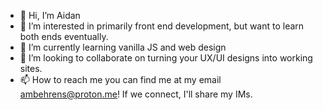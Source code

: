- 👋 Hi, I’m Aidan
- 👀 I’m interested in primarily front end development, but want to learn both ends eventually.
- 🌱 I’m currently learning vanilla JS and web design
- 💞️ I’m looking to collaborate on turning your UX/UI designs into working sites.
- 📫 How to reach me you can find me at my email ambehrens@proton.me! If we connect, I'll share my IMs.

<!---
AMBehrDesigns/AMBehrDesigns is a ✨ special ✨ repository because its `README.md` (this file) appears on your GitHub profile.
You can click the Preview link to take a look at your changes.
--->
